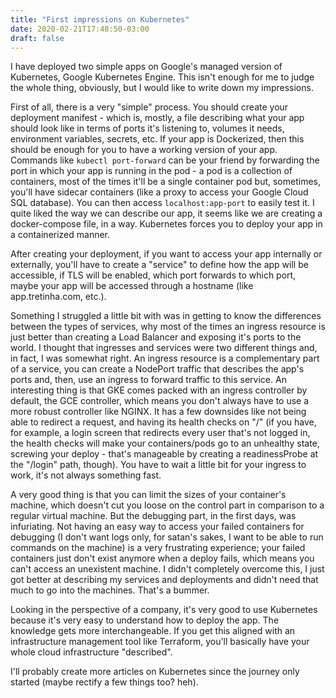 ```yaml
---
title: "First impressions on Kubernetes"
date: 2020-02-21T17:48:50-03:00
draft: false
---
```


I have deployed two simple apps on Google's managed version of Kubernetes,
Google Kubernetes Engine. This isn't enough for me to judge the whole thing,
obviously, but I would like to write down my impressions.

First of all, there is a very "simple" process. You should create your
deployment manifest - which is, mostly, a file describing what your app should
look like in terms of ports it's listening to, volumes it needs, environment
variables, secrets, etc. If your app is Dockerized, then this should be enough
for you to have a working version of your app. Commands like `kubectl
port-forward` can be your friend by forwarding the port in which your app is
running in the pod - a pod is a collection of containers, most of the times
it'll be a single container pod but, sometimes, you'll have sidecar containers 
(like a proxy to access your Google Cloud SQL database). You can then access
`localhost:app-port` to easily test it. I quite liked the way we can describe
our app, it seems like we are creating a docker-compose file, in a way.
Kubernetes forces you to deploy your app in a containerized manner.

After creating your deployment, if you want to access your app internally or
externally, you'll have to create a "service" to define how the app will be
accessible, if TLS will be enabled, which port forwards to which port, maybe
your app will be accessed through a hostname (like app.tretinha.com, etc.).

Something I struggled a little bit with was in getting to know the differences 
between the types of services, why most of the times an ingress resource is 
just better than creating a Load Balancer and exposing it's ports to the 
world. I thought that ingresses and services were two different things and, in 
fact, I was somewhat right. An ingress resource is a complementary part of a 
service, you can create a NodePort traffic that describes the app's ports and, 
then, use an ingress to forward traffic to this service. An interesting thing 
is that GKE comes packed with an ingress controller by default, the GCE 
controller, which means you don't always have to use a more robust controller 
like NGINX. It has a few downsides like not being able to redirect a request, 
and having its health checks on "/" (if you have, for example, a login screen 
that redirects every user that's not logged in, the health checks will make 
your containers/pods go to an unhealthy state, screwing your deploy - that's 
manageable by creating a readinessProbe at the "/login" path, though). You 
have to wait a little bit for your ingress to work, it's not always something 
fast.

A very good thing is that you can limit the sizes of your container's machine, 
which doesn't cut you loose on the control part in comparison to a regular
virtual machine. But the debugging part, in the first days, was infuriating.
Not having an easy way to access your failed containers for debugging (I don't
want logs only, for satan's sakes, I want to be able to run commands on the
machine) is a very frustrating experience; your failed containers just don't
exist anymore when a deploy fails, which means you can't access an unexistent
machine. I didn't completely overcome this, I just got better at describing my 
services and deployments and didn't need that much to go into the machines. 
That's a bummer.

Looking in the perspective of a company, it's very good to use Kubernetes
because it's very easy to understand how to deploy the app. The knowledge gets
more interchangeable. If you get this aligned with an infrastructure management
tool like Terraform, you'll basically have your whole cloud infrastructure
"described".

I'll probably create more articles on Kubernetes since the journey only 
started (maybe rectify a few things too? heh).
